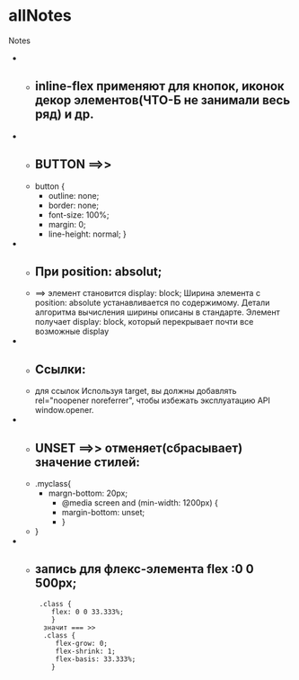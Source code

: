 # allNotes
Notes

* - ## inline-flex применяют для кнопок, иконок декор элементов(ЧТО-Б не занимали весь ряд)  и др.

*  -  ## BUTTON ==>>
   -  button {
       - outline: none;
       - border: none;
       - font-size: 100%;
       - margin: 0;
       - line-height: normal;
       }

* - ## При position: absolut;
  -  ==> элемент становится display: block;
      Ширина элемента с position: absolute устанавливается по содержимому. Детали алгоритма вычисления ширины описаны в стандарте.
      Элемент получает display: block, который перекрывает почти все возможные display
* - ## Ссылки:
  - для ссылок Используя target, вы должны добавлять rel="noopener noreferrer", чтобы избежать эксплуатацию API window.opener.
* - ## UNSET ==>> отменяет(сбрасывает) значение стилей:
  - .myclass{
      - margn-bottom: 20px;
        - @media screen and (min-width: 1200px) {
         - margin-bottom: unset;
         - }
   - }
* - ## запись для флекс-элемента flex :0 0 500px;
         .class {
            flex: 0 0 33.333%;
            }
          значит === >>
          .class {
             flex-grow: 0;
             flex-shrink: 1;
             flex-basis: 33.333%;
            }

    
